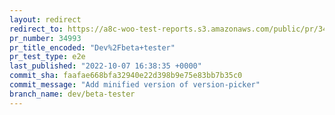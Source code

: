 ```yaml
---
layout: redirect
redirect_to: https://a8c-woo-test-reports.s3.amazonaws.com/public/pr/34993/e2e/index.html
pr_number: 34993
pr_title_encoded: "Dev%2Fbeta+tester"
pr_test_type: e2e
last_published: "2022-10-07 16:38:35 +0000"
commit_sha: faafae668bfa32940e22d398b9e75e83bb7b35c0
commit_message: "Add minified version of version-picker"
branch_name: dev/beta-tester
---
```


